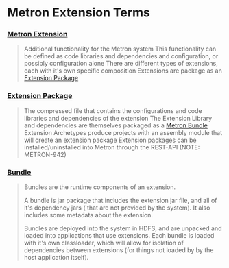 <!--
Licensed to the Apache Software Foundation (ASF) under one
or more contributor license agreements.  See the NOTICE file
distributed with this work for additional information
regarding copyright ownership.  The ASF licenses this file
to you under the Apache License, Version 2.0 (the
"License"); you may not use this file except in compliance
with the License.  You may obtain a copy of the License at

    http://www.apache.org/licenses/LICENSE-2.0

Unless required by applicable law or agreed to in writing, software
distributed under the License is distributed on an "AS IS" BASIS,
WITHOUT WARRANTIES OR CONDITIONS OF ANY KIND, either express or implied.
See the License for the specific language governing permissions and
limitations under the License.
-->

# Metron Extension Terms


### [Metron Extension](../metron-extensions)
> Additional functionality for the Metron system
> This functionality can be defined as code libraries and dependencies and configuration, or possibly configuration alone
> There are different types of extensions, each with it's own specific composition
> Extensions are package as an [Extension Package](#extension-package)
 
### [Extension Package](extension_packaging.md)
> The compressed file that contains the configurations and code libraries and dependencies of the extension
> The Extension Library and dependencies are themselves packaged as a [Metron Bundle](../../bundles-lib)
> Extension Archetypes produce projects with an assembly module that will create an extension package
> Extension packages can be installed/uninstalled into Metron through the REST-API (NOTE: METRON-942)

### [Bundle](../../bundles-lib)

> Bundles are the runtime components of an extension.
> 
> A bundle is jar package that includes the extension jar file, and all of it's dependency jars ( that are not provided by the system).
> It also includes some metadata about the extension.
> 
> Bundles are deployed into the system in HDFS, and are unpacked and loaded into applications that use extensions.
> Each bundle is loaded with it's own classloader, which will allow for isolation of dependencies between extensions (for things not loaded by
> by the host application itself).
